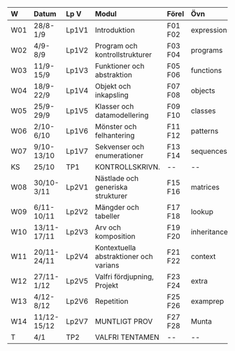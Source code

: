 | W   | Datum       | Lp V  | Modul                                  | Förel   | Övn         | Lab          |
|:----|:------------|:------|:---------------------------------------|:--------|:------------|:-------------|
| W01 | 28/8-1/9    | Lp1V1 | Introduktion                           | F01 F02 | expressions | kojo         |
| W02 | 4/9-8/9     | Lp1V2 | Program och kontrollstrukturer         | F03 F04 | programs    | --           |
| W03 | 11/9-15/9   | Lp1V3 | Funktioner och abstraktion             | F05 F06 | functions   | irritext     |
| W04 | 18/9-22/9   | Lp1V4 | Objekt och inkapsling                  | F07 F08 | objects     | blockmole    |
| W05 | 25/9-29/9   | Lp1V5 | Klasser och datamodellering            | F09 F10 | classes     | blockbattle0 |
| W06 | 2/10-6/10   | Lp1V6 | Mönster och felhantering               | F11 F12 | patterns    | blockbattle1 |
| W07 | 9/10-13/10  | Lp1V7 | Sekvenser och enumerationer            | F13 F14 | sequences   | shuffle      |
| KS  | 25/10       | TP1   | KONTROLLSKRIVN.                        | --      | --          | --           |
| W08 | 30/10-3/11  | Lp2V1 | Nästlade och generiska strukturer      | F15 F16 | matrices    | life         |
| W09 | 6/11-10/11  | Lp2V2 | Mängder och tabeller                   | F17 F18 | lookup      | words        |
| W10 | 13/11-17/11 | Lp2V3 | Arv och komposition                    | F19 F20 | inheritance | snake0       |
| W11 | 20/11-24/11 | Lp2V4 | Kontextuella abstraktioner och varians | F21 F22 | context     | snake1       |
| W12 | 27/11-1/12  | Lp2V5 | Valfri fördjupning, Projekt            | F23 F24 | extra       | Projekt0     |
| W13 | 4/12-8/12   | Lp2V6 | Repetition                             | F25 F26 | examprep    | Projekt1     |
| W14 | 11/12-15/12 | Lp2V7 | MUNTLIGT PROV                          | F27 F28 | Munta       | Munta        |
| T   | 4/1         | TP2   | VALFRI TENTAMEN                        | --      | --          | --           |